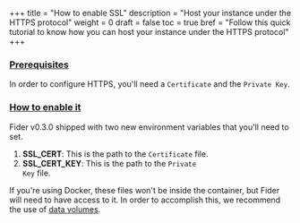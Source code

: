 +++
title = "How to enable SSL"
description = "Host your instance under the HTTPS protocol"
weight = 0
draft = false
toc = true
bref = "Follow this quick tutorial to know how you can host your instance under the HTTPS protocol"
+++

<h3 class="section-head" id="h-prerequisites"><a href="#h-prerequisites">Prerequisites</a></h3>

In order to configure HTTPS, you'll need a <code>Certificate</code> and the <code>Private Key</code>.

<h3 class="section-head" id="h-basic-template"><a href="#h-basic-template">How to enable it</a></h3>

Fider v0.3.0 shipped with two new environment variables that you'll need to set.

1. <b>SSL_CERT</b>: This is the path to the <code>Certificate</code> file.
2. <b>SSL_CERT_KEY</b>: This is the path to the <code>Private Key</code> file.

If you're using Docker, these files won't be inside the container, but Fider will need to have access to it. In order to accomplish this, we recommend the use of <a href="https://docs.docker.com/engine/tutorials/dockervolumes/">data volumes</a>.